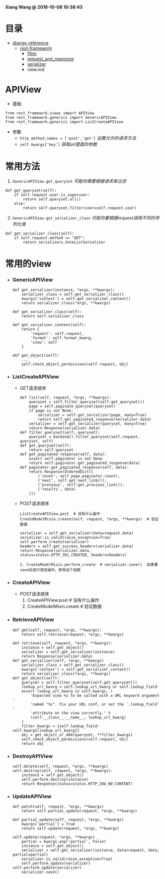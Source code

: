 #### Xiang Wang @ 2016-10-08 10:38:43

# 目录
* [django-reference](../README.md)
    * [rest-framework](./README.md)
        * [filter](./filter.md)
        * [request_and_response](./request_and_response.md)
        * [serializer](./serializer.md)
        * view.md


# APIView
* 基础
```
from rest_framework.views import APIView
from rest_framework.generics import GenericAPIView
from rest_framework.generics import ListCreateAPIView
```
* 参数  
    * `http_method_names = ['post','get']`  *设置允许的请求方法*
    * `self.kwargs['key']`  *获取url里面的参数*

# 常用方法

1. `GenericAPIView.get_queryset`  *可能你需要根据请求来过滤*
```
def get_queryset(self):
    if self.request.user.is_superuser:
        return self.queryset.all()
    else:
        return self.queryset.filter(user=self.request.user)
```
2. `GenericAPIView.get_serializer_class`  *可能你要根据request调用不同的序列化类*  
```
def get_serializer_class(self):
    if self.request.method == "GET":
        return serializers.VoteListSerializer
```

# 常用的view
* ### GenericAPIView
    ```
    def get_serializer(instance, *args, **kwargs):
        serializer_class = self.get_serializer_class()
        kwargs['context'] = self.get_serializer_context()
        return serializer_class(*args, **kwargs)

    def get_serializer_class(self):
        return self.serializer_class

    def get_serializer_context(self):
        return {
            'request': self.request,
            'format': self.format_kwarg,
            'view': self
        }

    def get_object(self):
        ...
        self.check_object_permissions(self.request, obj)
    ```

* ### ListCreateAPIView
    * GET请求顺序  
        ```
        def list(self, request, *args, **kwargs):
            queryset = self.filter_queryset(self.get_queryset())
            page = self.paginate_queryset(queryset)
            if page is not None:
                serializer = self.get_serializer(page, many=True)
                return self.get_paginated_response(serializer.data)
            serializer = self.get_serializer(queryset, many=True)
            return Response(serializer.data)
        def filter_queryset(self, queryset):
            queryset = backend().filter_queryset(self.request, queryset, self)
        def get_queryset(self):
            return self.queryset
        def get_paginated_response(self, data):
            assert self.paginator is not None
            return self.paginator.get_paginated_response(data)
        def paginator.get_paginated_response(self, data):
            return Response(OrderedDict([
                ('count', self.page.paginator.count),
                ('next', self.get_next_link()),
                ('previous', self.get_previous_link()),
                ('results', data)
            ]))
        ```  
    * POST请求顺序  
        ```
        ListCreateAPIView.post  # 没有什么操作
        CreateModelMixin.create(self, request, *args, **kwargs)  # 验证数据
    
        serializer = self.get_serializer(data=request.data)
        serializer.is_valid(raise_exception=True)
        self.perform_create(serializer)
        headers = self.get_success_headers(serializer.data)
        return Response(serializer.data, status=status.HTTP_201_CREATED, headers=headers)
    
        1. CreateModelMixin.perform_create  # serializer.save()  如果要save后进行其他操作，修改这个函数
        ```

* ### CreateAPIView
    * POST请求顺序
        1. CreateAPIView.post  # 没有什么操作
        2. CreateModelMixin.create  # 验证数据

* ### RetrieveAPIView
    ```
    def get(self, request, *args, **kwargs):
        return self.retrieve(request, *args, **kwargs)

    def retrieve(self, request, *args, **kwargs):
        instance = self.get_object()
        serializer = self.get_serializer(instance)
        return Response(serializer.data)
    def get_serializer(self, *args, **kwargs)
        serializer_class = self.get_serializer_class()
        kwargs['context'] = self.get_serializer_context()
        return serializer_class(*args, **kwargs)
    def get_object(self):
        queryset = self.filter_queryset(self.get_queryset())
        lookup_url_kwarg = self.lookup_url_kwarg or self.lookup_field
        assert lookup_url_kwarg in self.kwargs, (
            'Expected view %s to be called with a URL keyword argument '
            'named "%s". Fix your URL conf, or set the `.lookup_field` '
            'attribute on the view correctly.' %
            (self.__class__.__name__, lookup_url_kwarg)
        )
        filter_kwargs = {self.lookup_field: self.kwargs[lookup_url_kwarg]}
        obj = get_object_or_404(queryset, **filter_kwargs)
        self.check_object_permissions(self.request, obj)
        return obj
    ```

* ### DestroyAPIView
    ```
    self.delete(self, request, *args, **kwargs)
    self.destroy(self, request, *args, **kwargs):
        instance = self.get_object()
        self.perform_destroy(instance)
        return Response(status=status.HTTP_204_NO_CONTENT)
    ```

* ### UpdateAPIView
    ```
    def patch(self, request, *args, **kwargs)
        return self.partial_update(request, *args, **kwargs)

    def partial_update(self, request, *args, **kwargs)
        kwargs['partial'] = True
        return self.update(request, *args, **kwargs)

    self.update(request, *args, **kwargs)
        partial = kwargs.pop('partial', False)
        instance = self.get_object()
        serializer = self.get_serializer(instance, data=request, data, partial=partial)
        serializer.is_valid(raise_exception=True)
        self.perform_update(serializer)
    self.perform_update(serializer)
        serializer.save()
    ```
